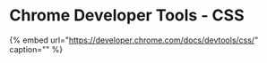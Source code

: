 # Chrome Developer Tools - CSS

{% embed url="https://developer.chrome.com/docs/devtools/css/" caption="" %}

